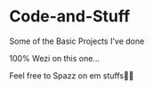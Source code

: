# Code-and-Stuff

Some of the Basic Projects I've done 

100% Wezi on this one...

Feel free to Spazz on em stuffs👍🏿

